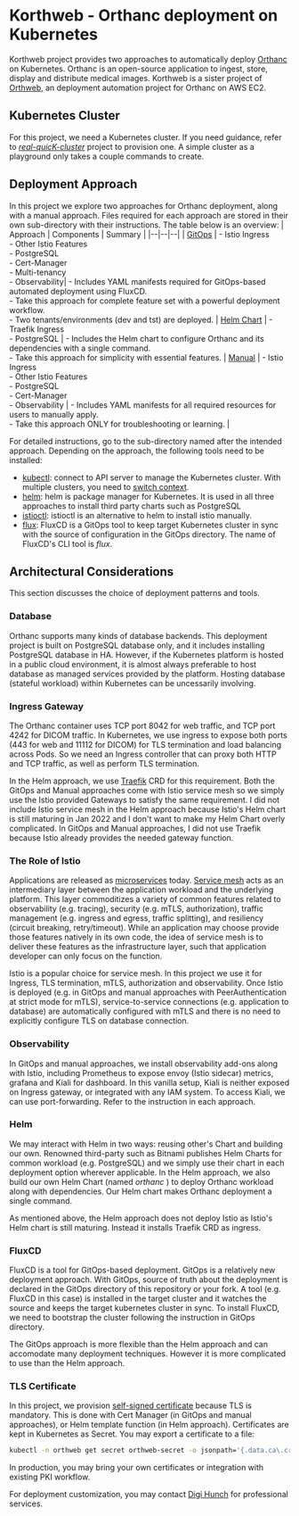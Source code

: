 # Korthweb - Orthanc deployment on Kubernetes
Korthweb project provides two approaches to automatically deploy [Orthanc](https://www.orthanc-server.com/) on Kubernetes. Orthanc is an open-source application to ingest, store, display and distribute medical images. Korthweb is a sister project of [Orthweb](https://github.com/digihunch/orthweb), an deployment automation project for Orthanc on AWS EC2. 

## Kubernetes Cluster
For this project, we need a Kubernetes cluster. If you need guidance, refer to *[real-quicK-cluster](https://github.com/digihunch/real-quicK-cluster)* project to provision one. A simple cluster as a playground only takes a couple commands to create.

## Deployment Approach
In this project we explore two approaches for Orthanc deployment, along with a manual approach. Files required for each approach are stored in their own sub-directory with their instructions. The table below is an overview:
| Approach | Components | Summary |
|--|--|--|
| [GitOps](https://github.com/digihunch/korthweb/tree/main/gitops) | - Istio Ingress <br> - Other Istio Features <br> - PostgreSQL <br> - Cert-Manager<br> - Multi-tenancy <br> - Observability| - Includes YAML manifests required for GitOps-based automated deployment using FluxCD. <br> - Take this approach for complete feature set with a powerful deployment workflow. <br> - Two tenants/environments (dev and tst) are deployed.
| [Helm Chart](https://github.com/digihunch/korthweb/tree/main/helm) | - Traefik Ingress <br> - PostgreSQL | - Includes the Helm chart to configure Orthanc and its dependencies with a single command. <br> - Take this approach for simplicity with essential features.
| [Manual](https://github.com/digihunch/korthweb/tree/main/manual) | - Istio Ingress <br> - Other Istio Features <br> - PostgreSQL <br> - Cert-Manager <br> - Observability | - Includes YAML manifests for all required resources for users to manually apply. <br> - Take this approach ONLY for troubleshooting or learning. |

For detailed instructions, go to the sub-directory named after the intended approach. Depending on the approach, the following tools need to be installed:
* [kubectl](https://kubernetes.io/docs/tasks/tools/#kubectl): connect to API server to manage the Kubernetes cluster. With multiple clusters, you need to [switch context](https://kubernetes.io/docs/tasks/access-application-cluster/configure-access-multiple-clusters/).
* [helm](https://helm.sh/docs/intro/install/): helm is package manager for Kubernetes. It is used in all three approaches to install third party charts such as PostgreSQL
* [istioctl](https://helm.sh/docs/intro/install/): istioctl is an alternative to helm to install istio manually.
* [flux](https://fluxcd.io/docs/): FluxCD is a GitOps tool to keep target Kubernetes cluster in sync with the source of configuration in the GitOps directory. The name of FluxCD's CLI tool is *flux*.

## Architectural Considerations
This section discusses the choice of deployment patterns and tools. 
### Database
Orthanc supports many kinds of database backends. This deployment project is built on PostgreSQL database only, and it includes installing PostgreSQL database in HA. However, if the Kubernetes platform is hosted in a public cloud environment, it is almost always preferable to host database as managed services provided by the platform. Hosting database (stateful workload) within Kubernetes can be uncessarily involving.
### Ingress Gateway
The Orthanc container uses TCP port 8042 for web traffic, and TCP port 4242 for DICOM traffic. In Kubernetes, we use ingress to expose both ports (443 for web and 11112 for DICOM) for TLS termination and load balancing across Pods. So we need an Ingress controller that can proxy both HTTP and TCP traffic, as well as perform TLS termination.

In the Helm approach, we use [Traefik](https://doc.traefik.io/traefik/routing/providers/kubernetes-crd/) CRD for this requirement. Both the GitOps and Manual approaches come with Istio service mesh so we simply use the Istio provided Gateways to satisfy the same requirement. I did not include Istio service mesh in the Helm approach because Istio's Helm chart is still maturing in Jan 2022 and I don't want to make my Helm Chart overly complicated. In GitOps and Manual approaches, I did not use Traefik because Istio already provides the needed gateway function. 

### The Role of Istio
Applications are released as [microservices](https://www.digihunch.com/2021/11/from-microservice-to-service-mesh/) today. [Service mesh](https://www.digihunch.com/2021/12/from-ingress-to-gateway-why-you-need-istio-gateways-on-kubernetes-platforms/) acts as an intermediary layer between the application workload and the underlying platform. This layer commoditizes a variety of common features related to observability (e.g. tracing), security (e.g. mTLS, authorization), traffic management (e.g. ingress and egress, traffic splitting), and resiliency (circuit breaking, retry/timeout). While an application may choose provide those features natively in its own code, the idea of service mesh is to deliver these features as the infrastructure layer, such that application developer can only focus on the function.

Istio is a popular choice for service mesh. In this project we use it for Ingress, TLS termination, mTLS, authorization and observability. Once Istio is deployed (e.g. in GitOps and manual approaches with PeerAuthentication at strict mode for mTLS), service-to-service connections (e.g. application to database) are automatically configured with mTLS and there is no need to explicitly configure TLS on database connection.

### Observability
In GitOps and manual approaches, we install observability add-ons along with Istio, including Prometheus to expose envoy (Istio sidecar) metrics, grafana and Kiali for dashboard. In this vanilla setup, Kiali is neither exposed on Ingress gateway, or integrated with any IAM system. To access Kiali, we can use port-forwarding. Refer to the instruction in each approach.
### Helm
We may interact with Helm in two ways: reusing other's Chart and building our own. Renowned third-party such as Bitnami publishes Helm Charts for common workload (e.g. PostgreSQL) and we simply use their chart in each deployment option wherever applicable. In the Helm approach, we also build our own Helm Chart (named *orthanc* ) to deploy Orthanc workload along with dependencies. Our Helm chart makes Orthanc deployment a single command. 

As mentioned above, the Helm approach does not deploy Istio as Istio's Helm chart is still maturing. Instead it installs Traefik CRD as ingress.

### FluxCD 

FluxCD is a tool for GitOps-based deployment. GitOps is a relatively new deployment approach. With GitOps, source of truth about the deployment is declared in the GitOps directory of this repository or your fork. A tool (e.g. FluxCD in this case) is installed in the target cluster and it watches the source and keeps the target kubernetes cluster in sync. To install FluxCD, we need to bootstrap the cluster following the instruction in GitOps directory.

The GitOps approach is more flexible than the Helm approach and can accomodate many deployment techniques. However it is more complicated to use than the Helm approach.

### TLS Certificate
 In this project, we provision [self-signed certificate](https://www.digihunch.com/2022/01/creating-self-signed-x509-certificate/) because TLS is mandatory. This is done with Cert Manager (in GitOps and manual approaches), or Helm template function (in Helm approach). Certificates are kept in Kubernetes as Secret. You may export a certificate to a file:
```sh
kubectl -n orthweb get secret orthweb-secret -o jsonpath='{.data.ca\.crt}' | base64 --decode > ca.crt
```
In production, you may bring your own certificates or integration with existing PKI workflow.

For deployment customization, you may contact [Digi Hunch](https://www.digihunch.com/) for professional services. 
